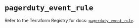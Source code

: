 # `pagerduty_event_rule`

Refer to the Terraform Registry for docs: [`pagerduty_event_rule`](https://registry.terraform.io/providers/pagerduty/pagerduty/3.8.1/docs/resources/event_rule).
